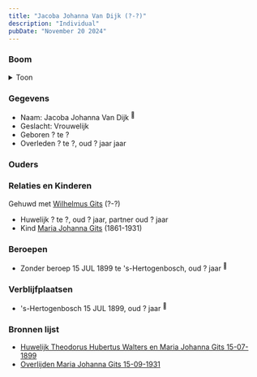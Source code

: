 ```yaml
---
title: "Jacoba Johanna Van Dijk (?-?)"
description: "Individual"
pubDate: "November 20 2024"
---
```


### Boom
<details><summary>Toon</summary>

![test](https://www.plantuml.com/plantuml/svg/hP91Jy8m5CVl_HGlSl14ih60I1OWw6OaCI5gz4ZUrYUhwrhITY4BuRjRsG9uqeEtfg__z_lrjNFhqBYwaioMGctHO0KPvkN6w5hnEosr0MTGMLyYvLWXE44kJ2wfNLErTGrKL6LaRBjb7HdIhjaIk-YQIxGMzWm05jfmCg-5o4j5riPnXK9Dfn2n0sFNi3gYB6Djv6g9kSuGbhf0fH3UKC6z-2ol02qy1a4m7i2fHIzT954IUSx-Gv3a1uWd6MRDEjFEIPfCOGQpYvejQodNgFWwDzhQJ7kXxj3X9F0kP46ogYqy26VFt12WbqJfC5ty3w_3nPCTSIxKvhjmfAMUDXX1JufDuHgIKkyyyHHuGYFEy_dXU3E2Fyna4C1Bie9mF0fzN2agIVqk7GxRr6qKmhDlHOPZvQswD-dtEs_M3UkyqTsdtoaoDYV5_IVy0W00)
</details>

### Gegevens
- Naam: Jacoba Johanna Van Dijk <sup><a href="../s00101/" style="text-decoration:none" title="Huwelijk Theodorus Hubertus Walters en Maria Johanna Gits 15-07-1899">:link:</a></sup>
- Geslacht: Vrouwelijk
- Geboren ? te ? 
- Overleden ? te ?, oud ? jaar jaar 

### Ouders

### Relaties en Kinderen

Gehuwd met [Wilhelmus Gits](../i00081/) (?-?) 
- Huwelijk ? te ?, oud ? jaar, partner oud ? jaar 
- Kind [Maria Johanna Gits](../i00076/) (1861-1931)

### Beroepen
- Zonder beroep 15 JUL 1899 te 's-Hertogenbosch, oud ? jaar <sup><a href="../s00101/" style="text-decoration:none" title="Huwelijk Theodorus Hubertus Walters en Maria Johanna Gits 15-07-1899">:link:</a></sup>

### Verblijfplaatsen
- 's-Hertogenbosch  15 JUL 1899, oud ? jaar  <sup><a href="../s00101/" style="text-decoration:none" title="Huwelijk Theodorus Hubertus Walters en Maria Johanna Gits 15-07-1899">:link:</a></sup>

### Bronnen lijst
- [Huwelijk Theodorus Hubertus Walters en Maria Johanna Gits 15-07-1899](../s00101/)
- [Overlijden Maria Johanna Gits 15-09-1931](../s00105/)
